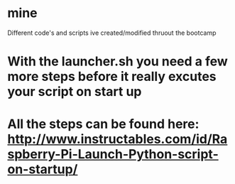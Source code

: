# mine
Different code's and scripts ive created/modified thruout the bootcamp


# With the launcher.sh you need a few more steps before it really excutes your script on start up
# All the steps can be found here: http://www.instructables.com/id/Raspberry-Pi-Launch-Python-script-on-startup/

